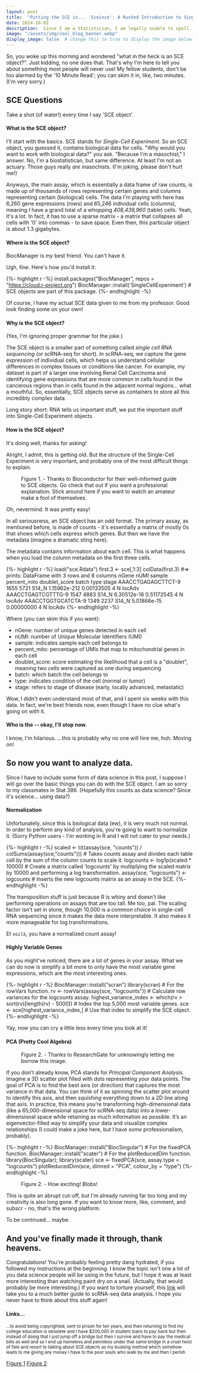 ```yaml
---
layout: post
title:  "Putting the SCE in... 'Sceince': A Rushed Introduction to Single Cell Experiments"
date: 2024-10-02
description:  Since I am a Statistician, I am legally unable to spell. Anyways, this is a brief introduction to understanding and analyzing SCE objects in R.   
image: "/assets/img/cool_blog_banner.webp"
display_image: false  # change this to true to display the image below the banner 
---
```

<p class="intro"><span class="dropcap">S</span>o, you woke up this morning and wondered "what in the heck is an SCE object?". Just kidding, no one does that. That's why I'm here to tell you about something most people will never use! My fellow students, don't be too alarmed by the '10 Minute Read'; you can skim it in, like, two minutes. (I'm very sorry.) </p>

## SCE Questions

Take a shot (of water!) every time I say 'SCE object'.

#### What is the SCE object?

I'll start with the basics. SCE stands for *Single-Cell Experiment*. So an SCE object, you guessed it, contains biological data for cells. "Why would you want to work with biological data?" you ask. "Because I'm a masochist," I answer. No, I'm a biostatistican, but same difference. At least I'm not an actuary. Those guys really *are* masochists. (I'm joking, please don't hurt me!)

Anyways, the main assay, which is essentially a data frame of raw counts, is made up of thousands of rows representing certain genes and columns representing certain (biological) cells. The data I'm playing with here has 6,260 gene expressions (rows) and 65,246 individual cells (columns), meaning I have a grand total of a whopping *408,439,960* (table) cells. Yeah, it's a lot. In fact, it has to use a sparse matrix - a matrix that collapses all cells with '0' into commas - to save space. Even then, this particular object is about 1.3 gigabytes.

#### Where is the SCE object?

BiocManager is *my* best friend. You can't have it.

Ugh, fine. Here's how you'd install it:

{%- highlight r -%}
install.packages("BiocManager", repos = "https://cloud.r-project.org")
BiocManager::install('SingleCellExperiment') # SCE objects are part of this package.
{%- endhighlight -%}

Of course, I have my actual SCE data given to me from my professor. Good look finding some on your own!

#### Why is the SCE object?

(Yes, I'm ignoring proper grammar for the joke.)

The SCE object is a smaller part of something called *single cell RNA sequencing* (or scRNA-seq for short). In scRNA-seq, we capture the gene expression of individual cells, which helps us understand cellular differences in complex tissues or conditions like cancer. For example, my dataset is part of a larger one involving Renal Cell Carcinoma and identifying gene expressions that are more common in cells found in the cancerous regions than in cells found in the adjacent normal regions... what a mouthful. So, essentially, SCE objects serve as containers to store all this incredibly complex data. 

Long story short: RNA tells us important stuff, we put the important stuff into Single-Cell Experiment objects.  

#### How is the SCE object?

It's doing well, thanks for asking!

Alright, I admit, this is getting old. But the structure of the Single-Cell Experiment *is* very important, and probably one of the most difficult things to explain.

<figure>
	<img src="{{site.url}}/{{site.baseurl}}/assets/img/scestructure.png" alt=""> 
	<figcaption>Figure 1. - Thanks to Bioconductor for their well-informed guide to SCE objects. Go check that out if you want a professional explanation. Stick around here if you want to watch an amateur make a fool of themselves.</figcaption>
</figure>

Oh, nevermind. It was pretty easy!

In all seriousness, an SCE object has an odd format. The primary assay, as mentioned before, is made of counts - it's essentially a matrix of mostly 0s that shows which cells express which genes. But then we have the metadata (imagine a dramatic sting here).

The metadata contains information about each cell. This is what happens when you load the column metadata on the first three cells.

{%- highlight r -%}
load("sce.Rdata")
first.3 <- sce[,1:3]
colData(first.3)
#=> prints: 
DataFrame with 3 rows and 8 columns
                       nGene      nUMI      sample percent_mito doublet_score       batch        type       stage
                   <integer> <numeric> <character>    <numeric>     <numeric> <character> <character> <character>
AAACCTGAGAGCTTCT-9      1655      5721       S14_N 1.15962e-212    0.00133505           4           N      locAdv
AAACCTGAGTCGTTTG-9      1547      4883       S14_N  6.30512e-16    0.51172545           4           N      locAdv
AAACCTGGTGCATCTA-9      1349      2237       S14_N  5.01866e-15    0.00000000           4           N      locAdv
{%- endhighlight -%}

Where (you can skim this if you want):
- nGene: number of unique genes detected in each cell
- nUMI: number of Unique Molecular Identifiers (UMI)
- sample: indicates sample each cell belongs to
- percent_mito: percentage of UMIs that map to mitochondrial genes in each cell
- doublet_score: score estimating the likelihood that a cell is a "doublet", meaning two cells were captured as one during sequencing
- batch: which batch the cell belongs to
- type: indicates condition of the cell (normal or tumor)
- stage: refers to stage of disease (early, locally advanced, metastatic)

Wow, I didn't even understand most of that, and I spent six weeks with this data. In fact, we're best friends now, even though I have no clue what's going on with it.

#### Who is the -- okay, I'll stop now.
I know, I'm hilarious. ...this is probably why no one will hire me, huh. Moving on!

## So now you want to analyze data.

Since I have to include some form of data science in this post, I suppose I will go over the basic things you can do with the SCE object. I am so sorry to my classmates in Stat 386. (Hopefully this counts as data science? Since it's science... using data?) 

#### Normalization

Unfortunately, since this is biological data (ew), it is very much not normal. In order to perform any kind of analysis, you're going to want to normalize it. 
(Sorry Python users - I'm working in R and I will not cater to your needs.)

{%- highlight r -%}
scaled <- t(t(assay(sce, "counts")) / colSums(assay(sce,"counts"))) # Takes counts assay and divides each table cell by the sum of the column counts to scale it.
logcounts <- log1p(scaled * 10000) # Create a matrix called 'logcounts' by multiplying the scaled matrix by 10000 and performing a log transformation.
assay(sce, "logcounts") <- logcounts # Inserts the new logcounts matrix as an assay in the SCE.
{%- endhighlight -%}

The transposition stuff is just because R is whiny and doesn't like performing operations on assays that are too tall. Me too, pal. The scaling factor isn't set in stone, though 10,000 is a common choice in single-cell RNA sequencing since it makes the data more interpretable. It also makes it more manageable for log transformations.

Et `voilà`, you have a normalized count assay!

#### Highly Variable Genes

As you might've noticed, there are a lot of genes in your assay. What we can do now is simplify a bit more to only have the most variable gene expressions, which are the most interesting ones.

{%- highlight r -%}
BiocManager::install("scran")
library(scran) # For the rowVars function.
rv <- rowVars(assay(sce, "logcounts")) # Calculate row variances for the logcounts assay.
highest_variance_index <- which(rv > sort(rv)[length(rv) - 5000]) # Index the top 5,000 most variable genes.
sce <- sce[highest_variance_index,] # Use that index to simplify the SCE object.
{%- endhighlight -%}

Yay, now you can cry a little less every time you look at it!

#### PCA (Pretty Cool Algebra)

<figure>
	<img src="{{site.url}}/{{site.baseurl}}/assets/img/PCA_visual.png" alt=""> 
	<figcaption>Figure 2. - Thanks to ResearchGate for unknowingly letting me borrow this image.</figcaption>
</figure>

If you don't already know, PCA stands for *Principal Component Analysis*. Imagine a 3D scatter plot filled with dots representing your data points. The goal of PCA is to find the best axis (or direction) that captures the most variance in that data. You can think of it as spinning the scatter plot around to identify this axis, and then *squishing* everything down to a 2D line along that axis. In practice, this means you’re transforming high-dimensional data (like a 65,000-dimensional space for scRNA-seq data) into a lower-dimensional space while retaining as much information as possible. It’s an eigenvector-filled way to simplify your data and visualize complex relationships (I could make a joke here, but I have *some* professionalism, probably).

{%- highlight r -%}
BiocManager::install("BiocSingular") # For the fixedPCA function.
BiocManager::install("scater") # For the plotReducedDim function.
library(BiocSingular); library(scater)
sce <- fixedPCA(sce, assay.type = "logcounts")
plotReducedDim(sce, dimred = "PCA", colour_by = "type")
{%- endhighlight -%}

<figure>
	<img src="{{site.url}}/{{site.baseurl}}/assets/img/PCA_plot.png" alt=""> 
	<figcaption>Figure 2. - How exciting! Blobs!</figcaption>
</figure>

This is quite an abrupt cut-off, but I'm already running far too long and my creativity is also long gone. If you want to know more, like, comment, and subscr - no, that's the wrong platform.

To be continued... maybe.

## And you've finally made it through, thank heavens.

Congratulations! You're probably feeling pretty dang hydrated, if you followed my instructions at the beginning. I know the topic isn't one a lot of you data science people will be using in the future, but I hope it was at least more interesting than watching paint dry on a snail. (Actually, that would probably be more interesting.) If you want to torture yourself, this [link](https://bioconductor.org/books/3.17/OSCA.intro/index.html) will take you to a much better guide to scRNA-seq data analysis. I hope you never have to think about this stuff again!  

#### Links...
<small>...to avoid being copyrighted, sent to prison for ten years, and then returning to find my college education is obsolete and I have $200,000 in student loans to pay back but then instead of doing that I just jump off a bridge but then I survive and have to pay the medical bills as well and so I end up homeless and penniless under that same bridge in a cruel twist of fate and resort to talking about SCE objects as my busking method which somehow leads to me giving any money I have to the poor souls who walk by me and then I perish</small>

[Figure 1](https://bioconductor.org/books/3.17/OSCA.intro/index.html)
[Figure 2](https://www.researchgate.net/figure/A-simple-visualization-of-Principal-Component-Analysis-PCA-To-describe-the-position-of_fig3_372888730)




